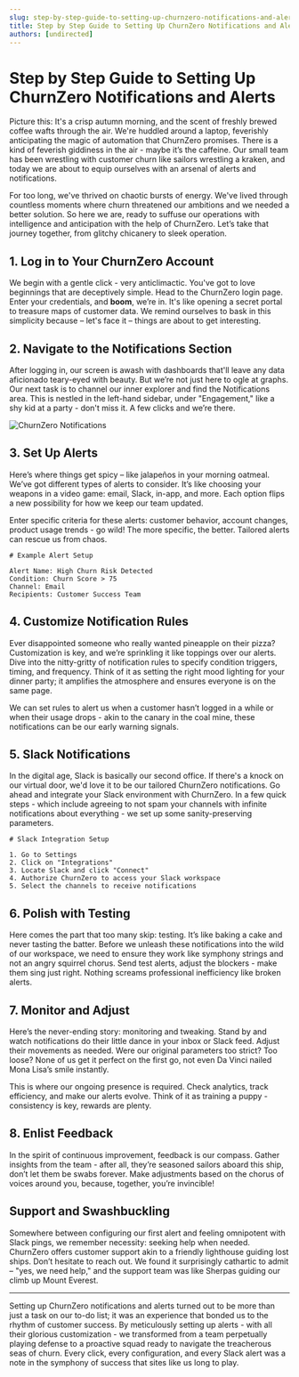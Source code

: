 ```yaml
---
slug: step-by-step-guide-to-setting-up-churnzero-notifications-and-alerts
title: Step by Step Guide to Setting Up ChurnZero Notifications and Alerts
authors: [undirected]
---
```



# Step by Step Guide to Setting Up ChurnZero Notifications and Alerts

Picture this: It's a crisp autumn morning, and the scent of freshly brewed coffee wafts through the air. We're huddled around a laptop, feverishly anticipating the magic of automation that ChurnZero promises. There is a kind of feverish giddiness in the air - maybe it’s the caffeine. Our small team has been wrestling with customer churn like sailors wrestling a kraken, and today we are about to equip ourselves with an arsenal of alerts and notifications.

For too long, we've thrived on chaotic bursts of energy. We've lived through countless moments where churn threatened our ambitions and we needed a better solution. So here we are, ready to suffuse our operations with intelligence and anticipation with the help of ChurnZero. Let’s take that journey together, from glitchy chicanery to sleek operation.

## 1. **Log in to Your ChurnZero Account**

We begin with a gentle click - very anticlimactic. You've got to love beginnings that are deceptively simple. Head to the ChurnZero login page. Enter your credentials, and **boom**, we’re in. It's like opening a secret portal to treasure maps of customer data. We remind ourselves to bask in this simplicity because – let's face it – things are about to get interesting.

## 2. **Navigate to the Notifications Section**

After logging in, our screen is awash with dashboards that'll leave any data aficionado teary-eyed with beauty. But we’re not just here to ogle at graphs. Our next task is to channel our inner explorer and find the Notifications area. This is nestled in the left-hand sidebar, under "Engagement," like a shy kid at a party - don't miss it. A few clicks and we’re there.

![ChurnZero Notifications](https://via.placeholder.com/400x200)

## 3. **Set Up Alerts**

Here’s where things get spicy – like jalapeños in your morning oatmeal. We’ve got different types of alerts to consider. It’s like choosing your weapons in a video game: email, Slack, in-app, and more. Each option flips a new possibility for how we keep our team updated. 

Enter specific criteria for these alerts: customer behavior, account changes, product usage trends - go wild! The more specific, the better. Tailored alerts can rescue us from chaos. 

```plaintext
# Example Alert Setup

Alert Name: High Churn Risk Detected
Condition: Churn Score > 75
Channel: Email
Recipients: Customer Success Team
```

## 4. **Customize Notification Rules**

Ever disappointed someone who really wanted pineapple on their pizza? Customization is key, and we’re sprinkling it like toppings over our alerts. Dive into the nitty-gritty of notification rules to specify condition triggers, timing, and frequency. Think of it as setting the right mood lighting for your dinner party; it amplifies the atmosphere and ensures everyone is on the same page.

We can set rules to alert us when a customer hasn’t logged in a while or when their usage drops - akin to the canary in the coal mine, these notifications can be our early warning signals.

## 5. **Slack Notifications**

In the digital age, Slack is basically our second office. If there's a knock on our virtual door, we'd love it to be our tailored ChurnZero notifications. Go ahead and integrate your Slack environment with ChurnZero. In a few quick steps - which include agreeing to not spam your channels with infinite notifications about everything - we set up some sanity-preserving parameters.

```plaintext
# Slack Integration Setup

1. Go to Settings
2. Click on "Integrations"
3. Locate Slack and click "Connect"
4. Authorize ChurnZero to access your Slack workspace
5. Select the channels to receive notifications
```

## 6. **Polish with Testing**

Here comes the part that too many skip: testing. It’s like baking a cake and never tasting the batter. Before we unleash these notifications into the wild of our workspace, we need to ensure they work like symphony strings and not an angry squirrel chorus. Send test alerts, adjust the blockers - make them sing just right. Nothing screams professional inefficiency like broken alerts.

## 7. **Monitor and Adjust**

Here’s the never-ending story: monitoring and tweaking. Stand by and watch notifications do their little dance in your inbox or Slack feed. Adjust their movements as needed. Were our original parameters too strict? Too loose? None of us get it perfect on the first go, not even Da Vinci nailed Mona Lisa’s smile instantly.

This is where our ongoing presence is required. Check analytics, track efficiency, and make our alerts evolve. Think of it as training a puppy - consistency is key, rewards are plenty.

## 8. **Enlist Feedback**

In the spirit of continuous improvement, feedback is our compass. Gather insights from the team - after all, they’re seasoned sailors aboard this ship, don’t let them be swabs forever. Make adjustments based on the chorus of voices around you, because, together, you’re invincible!

## Support and Swashbuckling

Somewhere between configuring our first alert and feeling omnipotent with Slack pings, we remember necessity: seeking help when needed. ChurnZero offers customer support akin to a friendly lighthouse guiding lost ships. Don’t hesitate to reach out. We found it surprisingly cathartic to admit – "yes, we need help," and the support team was like Sherpas guiding our climb up Mount Everest.

---

Setting up ChurnZero notifications and alerts turned out to be more than just a task on our to-do list; it was an experience that bonded us to the rhythm of customer success. By meticulously setting up alerts - with all their glorious customization - we transformed from a team perpetually playing defense to a proactive squad ready to navigate the treacherous seas of churn. Every click, every configuration, and every Slack alert was a note in the symphony of success that sites like us long to play.